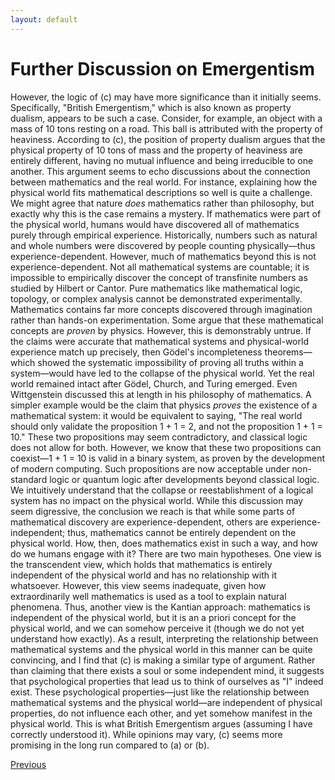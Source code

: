 ```yaml
---
layout: default
---
```



# Further Discussion on Emergentism
However, the logic of (c) may have more significance than it initially seems. Specifically, "British Emergentism," which is also known as property dualism, appears to be such a case. Consider, for example, an object with a mass of 10 tons resting on a road. This ball is attributed with the property of heaviness. According to (c), the position of property dualism argues that the physical property of 10 tons of mass and the property of heaviness are entirely different, having no mutual influence and being irreducible to one another.
This argument seems to echo discussions about the connection between mathematics and the real world. For instance, explaining how the physical world fits mathematical descriptions so well is quite a challenge. We might agree that nature *does* mathematics rather than philosophy, but exactly why this is the case remains a mystery.
If mathematics were part of the physical world, humans would have discovered all of mathematics purely through empirical experience. Historically, numbers such as natural and whole numbers were discovered by people counting physically—thus experience-dependent. However, much of mathematics beyond this is not experience-dependent. Not all mathematical systems are countable; it is impossible to empirically discover the concept of transfinite numbers as studied by Hilbert or Cantor. Pure mathematics like mathematical logic, topology, or complex analysis cannot be demonstrated experimentally. Mathematics contains far more concepts discovered through imagination rather than hands-on experimentation.
Some argue that these mathematical concepts are *proven* by physics. However, this is demonstrably untrue. If the claims were accurate that mathematical systems and physical-world experience match up precisely, then Gödel's incompleteness theorems—which showed the systematic impossibility of proving all truths within a system—would have led to the collapse of the physical world. Yet the real world remained intact after Gödel, Church, and Turing emerged. Even Wittgenstein discussed this at length in his philosophy of mathematics. A simpler example would be the claim that physics *proves* the existence of a mathematical system: it would be equivalent to saying, "The real world should only validate the proposition 1 + 1 = 2, and not the proposition 1 + 1 = 10." These two propositions may seem contradictory, and classical logic does not allow for both. However, we know that these two propositions can coexist—1 + 1 = 10 is valid in a binary system, as proven by the development of modern computing. Such propositions are now acceptable under non-standard logic or quantum logic after developments beyond classical logic.
We intuitively understand that the collapse or reestablishment of a logical system has no impact on the physical world. While this discussion may seem digressive, the conclusion we reach is that while some parts of mathematical discovery are experience-dependent, others are experience-independent; thus, mathematics cannot be entirely dependent on the physical world. How, then, does mathematics exist in such a way, and how do we humans engage with it? There are two main hypotheses. One view is the transcendent view, which holds that mathematics is entirely independent of the physical world and has no relationship with it whatsoever. However, this view seems inadequate, given how extraordinarily well mathematics is used as a tool to explain natural phenomena. Thus, another view is the Kantian approach: mathematics is independent of the physical world, but it is an a priori concept for the physical world, and we can somehow perceive it (though we do not yet understand how exactly).
As a result, interpreting the relationship between mathematical systems and the physical world in this manner can be quite convincing, and I find that (c) is making a similar type of argument. Rather than claiming that there exists a soul or some independent mind, it suggests that psychological properties that lead us to think of ourselves as "I" indeed exist. These psychological properties—just like the relationship between mathematical systems and the physical world—are independent of physical properties, do not influence each other, and yet somehow manifest in the physical world. This is what British Emergentism argues (assuming I have correctly understood it). While opinions may vary, (c) seems more promising in the long run compared to (a) or (b).


<div class="pagination">
  <a href="{{ 'P/mind/mind_content.html' | relative_url }}" class="prev-button">Previous</a>
</div>